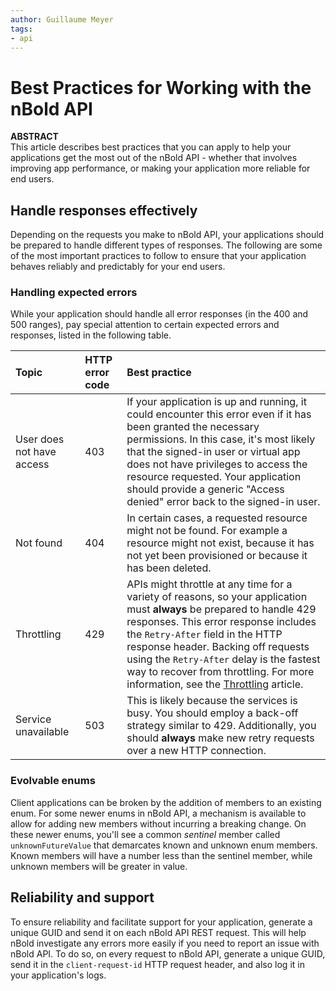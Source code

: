 ```yaml
---
author: Guillaume Meyer
tags:
- api
---
```

# Best Practices for Working with the nBold API

**ABSTRACT**  
This article describes best practices that you can apply to help your applications get the most out of the nBold API - whether that involves improving app performance, or making your application more reliable for end users.

## Handle responses effectively

Depending on the requests you make to nBold API, your applications should be prepared to handle different types of responses. The following are some of the most important practices to follow to ensure that your application behaves reliably and predictably for your end users.

### Handling expected errors

While your application should handle all error responses (in the 400 and 500 ranges), pay special attention to certain expected errors and responses, listed in the following table.

| Topic | HTTP error code | Best practice|
|:------|:----------------|:-------------|
| User does not have access | 403 | If your application is up and running, it could encounter this error even if it has been granted the necessary permissions. In this case, it's most likely that the signed-in user or virtual app does not have privileges to access the resource requested. Your application should provide a generic "Access denied" error back to the signed-in user. |
|Not found| 404 | In certain cases, a requested resource might not be found. For example a resource might not exist, because it has not yet been provisioned or because it has been deleted. |
|Throttling|429|APIs might throttle at any time for a variety of reasons, so your application must **always** be prepared to handle 429 responses. This error response includes the `Retry-After` field in the HTTP response header. Backing off requests using the `Retry-After` delay is the fastest way to recover from throttling. For more information, see the [Throttling](/api/throttling.md) article.|
|Service unavailable| 503 | This is likely because the services is busy. You should employ a back-off strategy similar to 429. Additionally, you should **always** make new retry requests over a new HTTP connection.|

### Evolvable enums

Client applications can be broken by the addition of members to an existing enum. For some newer enums in nBold API, a mechanism is available to allow for adding new members without incurring a breaking change. On these newer enums, you'll see a common *sentinel* member called `unknownFutureValue` that demarcates known and unknown enum members. Known members will have a number less than the sentinel member, while unknown members will be greater in value.

## Reliability and support
To ensure reliability and facilitate support for your application, generate a unique GUID and send it on each nBold API REST request. This will help nBold investigate any errors more easily if you need to report an issue with nBold API.
To do so, on every request to nBold API, generate a unique GUID, send it in the `client-request-id` HTTP request header, and also log it in your application's logs.


